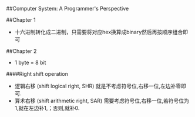 ##Computer System: A Programmer's Perspective

##Chapter 1

- 十六进制转化成二进制，只需要将对应hex换算成binary然后再按顺序组合即可

##Chapter 2

- 1 byte = 8 bit

####Right shift operation
- 逻辑右移 (shift logical right, SHR) 就是不考虑符号位,右移一位,左边补零即可.
- 算术右移 (shift arithmetic right, SAR) 需要考虑符号位,右移一位,若符号位为1,就在左边补1,；否则,就补0.